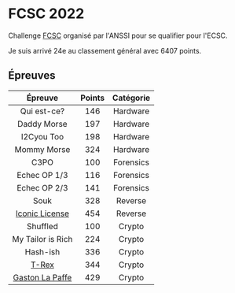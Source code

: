 # FCSC 2022

Challenge [FCSC](https://france-cybersecurity-challenge.fr/) organisé par l'ANSSI pour se qualifier pour l'ECSC.

Je suis arrivé 24e au classement général avec 6407 points.

## Épreuves

| Épreuve | Points | Catégorie |
|:-------:|:------:|:---------:|
| Qui est-ce? | 146 | Hardware | 
| Daddy Morse | 197 | Hardware | 
| I2Cyou Too | 198 | Hardware | 
| Mommy Morse | 324 | Hardware | 
| C3PO | 100 | Forensics | 
| Echec OP 1/3 | 116 | Forensics | 
| Echec OP 2/3 | 141 | Forensics | 
| Souk | 328 | Reverse | 
| [Iconic License](Reverse/IconicLicense.md) | 454 | Reverse | 
| Shuffled | 100 | Crypto |
| My Tailor is Rich | 224 | Crypto |
| Hash-ish | 336 | Crypto |
| [T-Rex](Crypto/Trex.md) | 344 | Crypto |
| [Gaston La Paffe](Crypto/Gaston.md) | 429 | Crypto |